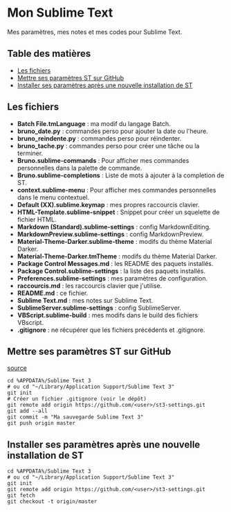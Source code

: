 # Mon Sublime Text

Mes paramètres, mes notes et mes codes pour Sublime Text.

## Table des matières

<!-- MarkdownTOC -->

- [Les fichiers](#user-content-les-fichiers)
- [Mettre ses paramètres ST sur GitHub](#user-content-mettre-ses-paramètres-st-sur-github)
- [Installer ses paramètres après une nouvelle installation de ST](#user-content-installer-ses-paramètres-après-une-nouvelle-installation-de-st)

<!-- /MarkdownTOC -->


## Les fichiers

- __Batch File.tmLanguage__ : ma modif du langage Batch.
- __bruno_date.py__ : commandes perso pour ajouter la date ou l'heure.
- __bruno_reindente.py__ : commandes perso pour réindenter.
- __bruno_tache.py__ : commandes perso pour créer une tâche ou la terminer.
- __Bruno.sublime-commands__ : Pour afficher mes commandes personnelles dans la palette de commande.
- __Bruno.sublime-completions__ : Liste de mots à ajouter à la completion de ST.
- __context.sublime-menu__ : Pour afficher mes commandes personnelles dans le menu contextuel.
- __Default (XX).sublime.keymap__ : mes propres raccourcis clavier.
- __HTML-Template.sublime-snippet__ : Snippet pour créer un squelette de fichier HTML.
- __Markdown (Standard).sublime-settings__ : config MarkdownEditing.
- __MarkdownPreview.sublime-settings__ : config MarkdownPreview.
- __Material-Theme-Darker.sublime-theme__ : modifs du thème Material Darker.
- __Material-Theme-Darker.tmTheme__ : modifs du thème Material Darker.
- __Package Control Messages.md__ : les README des paquets installés.
- __Package Control.sublime-settings__ : la liste des paquets installés.
- __Preferences.sublime-settings__ : mes paramètres de configuration.
- __raccourcis.md__ : les raccourcis clavier que j'utilise.
- __README.md__ : ce fichier.
- __Sublime Text.md__ : mes notes sur Sublime Text.
- __SublimeServer.sublime-settings__ : config SublimeServer.
- __VBScript.sublime-build__ : mes modifs dans le build des fichiers VBscript.
- __.gitignore__ : ne récupérer que les fichiers précédents et .gitignore.

## Mettre ses paramètres ST sur GitHub

[source](https://blog.smarchal.com/configurer-sublime-text-en-30-secondes-grace-a-git#que-faut-il-sauvegarder-)

    cd %APPDATA%/Sublime Text 3
    # ou cd "~/Library/Application Support/Sublime Text 3"
    git init
    # Créer un fichier .gitignore (voir le dépôt)
    git remote add origin https://github.com/<user>/st3-settings.git
    git add --all
    git commit -m "Ma sauvegarde Sublime Text 3"
    git push origin master


## Installer ses paramètres après une nouvelle installation de ST

    cd %APPDATA%/Sublime Text 3
    # ou cd "~/Library/Application Support/Sublime Text 3"
    git init
    git remote add origin https://github.com/<user>/st3-settings.git
    git fetch
    git checkout -t origin/master


